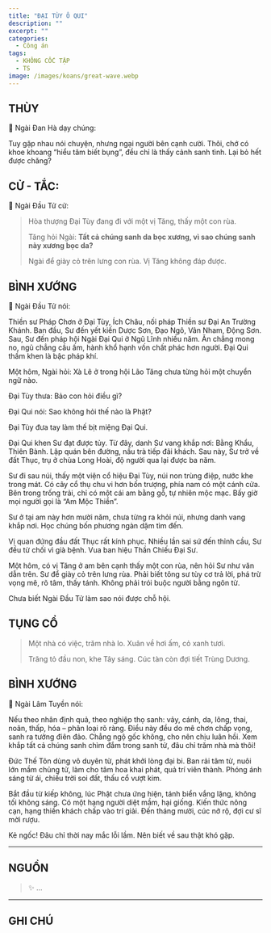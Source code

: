 ```yaml
---
title: "ĐẠI TÙY Ô QUI"
description: ""
excerpt: ""
categories:
  - Công án
tags:
  - KHÔNG CỐC TẬP
  - TS 
image: /images/koans/great-wave.webp
---
```


## THÙY

📢 Ngài Đan Hà dạy chúng:

Tuy gặp nhau nói chuyện, nhưng ngại người bên cạnh cười.
Thôi, chớ có khoe khoang “hiểu tâm biết bụng”, đều chỉ là thấy cảnh sanh tình.
Lại bỏ hết được chăng?

## CỬ - TẮC:

📢 Ngài Đầu Tử cử:

>  Hòa thượng Đại Tùy đang đi với một vị Tăng, thấy một con rùa.
> 
>  Tăng hỏi Ngài: **Tất cả chúng sanh da bọc xương, vì sao chúng sanh này xương bọc da?**
>
>  Ngài để giày cỏ trên lưng con rùa. Vị Tăng không đáp được.

## BÌNH XƯỚNG

📢 Ngài Đầu Tử nói:

Thiền sư Pháp Chơn ở Đại Tùy, Ích Châu, nối pháp Thiền sư Đại An Trường Khánh. Ban đầu, Sư đến yết kiến Dược Sơn, Đạo Ngô, Vân Nham, Động Sơn. Sau, Sư đến pháp hội Ngài Đại Qui ở Ngũ Lĩnh nhiều năm. Ăn chẳng mong no, ngủ chẳng cầu ấm, hành khổ hạnh vốn chất phác hơn người. Đại Qui thầm khen là bậc pháp khí.

Một hôm, Ngài hỏi: Xà Lê ở trong hội Lão Tăng chưa từng hỏi một chuyển ngữ nào.

Đại Tùy thưa: Bảo con hỏi điều gì?

Đại Qui nói: Sao không hỏi thế nào là Phật?

Đại Tùy đưa tay làm thế bịt miệng Đại Qui.

Đại Qui khen Sư đạt được tủy. Từ đây, danh Sư vang khắp nơi: Bằng Khẩu, Thiên Bành. Lập quán bên đường, nấu trà tiếp đãi khách. Sau này, Sư trở về đất Thục, trụ ở chùa Long Hoài, độ người qua lại được ba năm.

Sư đi sau núi, thấy một viện cổ hiệu Đại Tùy, núi non trùng điệp, nước khe trong mát. Có cây cổ thụ chu vi hơn bốn trượng, phía nam có một cánh cửa. Bên trong trống trải, chỉ có một cái am bằng gỗ, tự nhiên mộc mạc. Bấy giờ mọi người gọi là “Am Mộc Thiền”.

Sư ở tại am này hơn mười năm, chưa từng ra khỏi núi, nhưng danh vang khắp nơi. Học chúng bốn phương ngàn dặm tìm đến.

Vị quan đứng đầu đất Thục rất kính phục. Nhiều lần sai sứ đến thỉnh cầu, Sư đều từ chối vì già bệnh. Vua ban hiệu Thần Chiếu Đại Sư.

Một hôm, có vị Tăng ở am bên cạnh thấy một con rùa, nên hỏi Sư như văn dẫn trên. Sư để giày cỏ trên lưng rùa. Phải biết tông sư tùy cơ trả lời, phá trừ vọng mê, rõ tâm, thấy tánh. Không phải trói buộc người bằng ngôn từ. 

Chưa biết Ngài Đầu Tử làm sao nói được chỗ hội.

## TỤNG CỔ

> Một nhà có việc, trăm nhà lo.
> Xuân về hơi ấm, cỏ xanh tươi.
>
> Trăng tỏ đầu non, khe Tây sáng.
> Cúc tàn còn đợi tiết Trùng Dương.

## BÌNH XƯỚNG

📢 Ngài Lâm Tuyền nói:

Nếu theo nhân định quả, theo nghiệp thọ sanh: vảy, cánh, da, lông, thai, noãn, thấp, hóa – phân loại rõ ràng. Điều này đều do mê chơn chấp vọng, sanh ra tưởng điên đảo. Chẳng ngộ gốc không, cho nên chịu luân hồi. Xem khắp tất cả chúng sanh chìm đắm trong sanh tử, đâu chỉ trăm nhà mà thôi!

Đức Thế Tôn dùng vô duyên từ, phát khởi lòng đại bi. Ban rải tâm từ, nuôi lớn mầm chủng tử, làm cho tâm hoa khai phát, quả trí viên thành. Phóng ánh sáng từ ái, chiếu trời soi đất, thấu cổ vượt kim.

Bắt đầu từ kiếp không, lúc Phật chưa ứng hiện, tánh biển vắng lặng, không tối không sáng. Có một hạng người diệt mầm, hại giống. Kiến thức nông cạn, hạng thiền khách chấp vào trí giải. Đến tháng mười, cúc nở rộ, đợi cư sĩ mời rượu.

Kẻ ngốc!
Đâu chỉ thời nay mắc lỗi lầm.
Nên biết về sau thật khó gặp.

<hr class="blog-rule" />

## NGUỒN

> ✨ ...

<hr class="blog-rule" />

## GHI CHÚ

[^1]: ⭐️ <a href="/masters/Shaoshan-Huanpu" target="_blank">🔗 TS </a>
